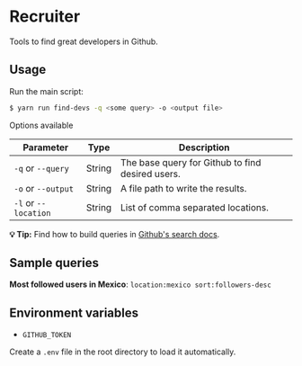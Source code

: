 # Recruiter

Tools to find great developers in Github.

## Usage

Run the main script:

```sh
$ yarn run find-devs -q <some query> -o <output file>
```

Options available

| Parameter | Type | Description |
|-----------|------|-------------|
|`-q` or `--query`|String|The base query for Github to find desired users.|
|`-o` or `--output`|String|A file path to write the results.|
|`-l` or `--location`|String|List of comma separated locations.|

**💡 Tip:** Find how to build queries in [Github's search docs](https://docs.github.com/en/search-github/searching-on-github/searching-users).

## Sample queries

**Most followed users in Mexico**: `location:mexico sort:followers-desc`

## Environment variables

* `GITHUB_TOKEN`

Create a `.env` file in the root directory to load it automatically.
